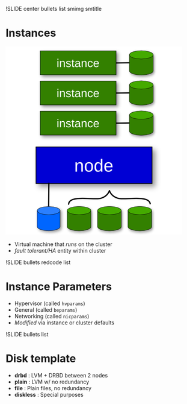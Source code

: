 !SLIDE center bullets list smimg smtitle

# Instances

![instances](instances.png)

* Virtual machine that _runs_ on the cluster
* _fault tolerant/HA_ entity within cluster

!SLIDE bullets redcode list

# Instance Parameters

* Hypervisor (called `hvparams`)
* General (called `beparams`)
* Networking (called `nicparams`)
* _Modified_ via instance or cluster defaults

!SLIDE bullets list

# Disk template

* **drbd** : LVM + DRBD between 2 nodes
* **plain** : LVM w/ no redundancy
* **file** : Plain files, no redundancy
* **diskless** : Special purposes
